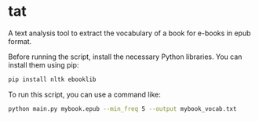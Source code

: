 # tat
A text analysis tool to extract the vocabulary of a book for e-books in epub format.

Before running the script, install the necessary Python libraries. You can install them using pip:
```bash
pip install nltk ebooklib
```
To run this script, you can use a command like:
```bash
python main.py mybook.epub --min_freq 5 --output mybook_vocab.txt
```

